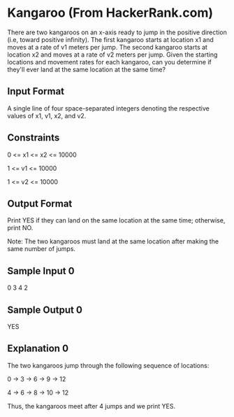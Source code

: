 # Kangaroo (From HackerRank.com)

There are two kangaroos on an x-axis ready to jump in the positive direction (i.e, toward positive infinity). The first kangaroo starts at location x1 and moves at a rate of v1 meters per jump. The second kangaroo starts at location x2 and moves at a rate of v2 meters per jump. Given the starting locations and movement rates for each kangaroo, can you determine if they'll ever land at the same location at the same time?


## Input Format

A single line of four space-separated integers denoting the respective values of x1, v1, x2, and v2.


## Constraints

0 <= x1 <= x2 <= 10000

1 <= v1 <= 10000

1 <= v2 <= 10000


## Output Format

Print YES if they can land on the same location at the same time; otherwise, print NO.

Note: The two kangaroos must land at the same location after making the same number of jumps.

## Sample Input 0

0 3 4 2

## Sample Output 0

YES

## Explanation 0

The two kangaroos jump through the following sequence of locations:

0 -> 3 -> 6 -> 9 -> 12

4 -> 6 -> 8 -> 10 -> 12

Thus, the kangaroos meet after 4 jumps and we print YES.
